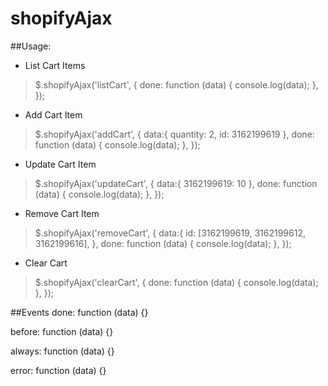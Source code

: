 # shopifyAjax

##Usage:

- List Cart Items
> $.shopifyAjax('listCart', {
done: function (data) {
console.log(data);
},
});
 
- Add Cart Item
> $.shopifyAjax('addCart', {
data:{
  quantity: 2,
  id: 3162199619
},
done: function (data) {
console.log(data);
},
});

- Update Cart Item
> $.shopifyAjax('updateCart', { data:{ 3162199619: 10 }, done: function (data) { console.log(data); }, });

- Remove Cart Item
> $.shopifyAjax('removeCart', {
data:{
  id: [3162199619, 3162199612, 3162199616],
},
done: function (data) {
console.log(data);
},
});

- Clear Cart
> $.shopifyAjax('clearCart', {
done: function (data) {
console.log(data);
},
});

##Events
done: function (data) {}

before: function (data) {}

always: function (data) {}

error: function (data) {}

